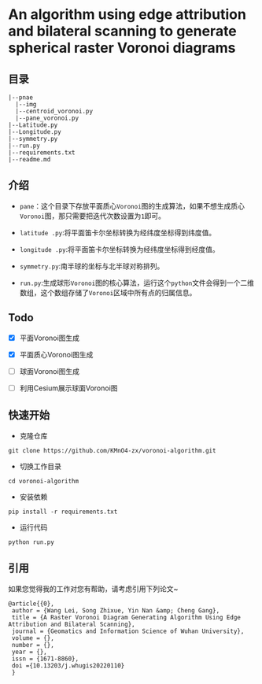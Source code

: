 # An algorithm using edge attribution and bilateral scanning to generate spherical raster Voronoi diagrams

## 目录

```
|--pnae
  |--img
  |--centroid_voronoi.py
  |--pane_voronoi.py
|--Latitude.py
|--Longitude.py
|--symmetry.py
|--run.py
|--requirements.txt
|--readme.md
```

## 介绍

- `pane`：这个目录下存放平面质心`Voronoi`图的生成算法，如果不想生成质心`Voronoi`图，那只需要把迭代次数设置为`1`即可。


- `latitude .py`:将平面笛卡尔坐标转换为经纬度坐标得到纬度值。
- `longitude .py`:将平面笛卡尔坐标转换为经纬度坐标得到经度值。
- `symmetry.py`:南半球的坐标与北半球对称排列。
- `run.py`:生成球形`Voronoi`图的核心算法，运行这个`python`文件会得到一个二维数组，这个数组存储了`Voronoi`区域中所有点的归属信息。

## Todo

- [x] 平面Voronoi图生成
- [x] 平面质心Voronoi图生成
- [ ] 球面Voronoi图生成
- [ ] 利用Cesium展示球面Voronoi图


## 快速开始

- 克隆仓库

`git clone https://github.com/KMnO4-zx/voronoi-algorithm.git`

- 切换工作目录

`cd voronoi-algorithm`

- 安装依赖

`pip install -r requirements.txt`

- 运行代码

`python run.py`

## 引用

如果您觉得我的工作对您有帮助，请考虑引用下列论文~

```
@article{{0},
 author = {Wang Lei, Song Zhixue, Yin Nan &amp; Cheng Gang},
 title = {A Raster Voronoi Diagram Generating Algorithm Using Edge Attribution and Bilateral Scanning},
 journal = {Geomatics and Information Science of Wuhan University},
 volume = {},
 number = {},
 year = {},
 issn = {1671-8860},
 doi ={10.13203/j.whugis20220110}
 }
```

